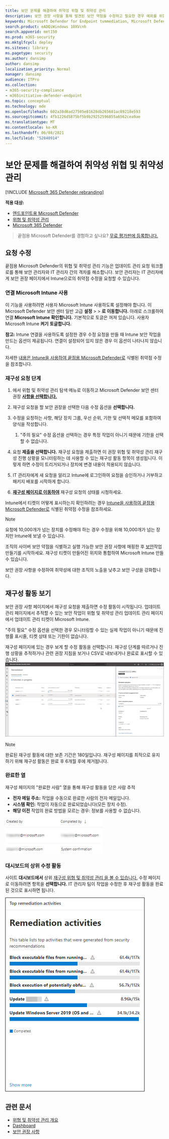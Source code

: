 ```yaml
---
title: 보안 문제를 해결하여 취약성 위협 및 취약성 관리
description: 보안 권장 사항을 통해 발견된 보안 약점을 수정하고 필요한 경우 예외를 위협 및 취약성 관리.
keywords: Microsoft Defender for Endpoint tvmmediation, Microsoft Defender for Endpoint tvm, 위협 및 취약성 관리, threat & 취약성 관리, threat & 취약성 관리 remediation, tvm remediation intune, tvm remediation sccm
search.product: eADQiWindows 10XVcnh
search.appverid: met150
ms.prod: m365-security
ms.mktglfcycl: deploy
ms.sitesec: library
ms.pagetype: security
ms.author: dansimp
author: dansimp
localization_priority: Normal
manager: dansimp
audience: ITPro
ms.collection:
- m365-security-compliance
- m365initiative-defender-endpoint
ms.topic: conceptual
ms.technology: mde
ms.openlocfilehash: 602a38d8ad27505e81628db265681ac89218e593
ms.sourcegitcommit: 4fb1226d5875bf5b9b29252596855a6562cea9ae
ms.translationtype: MT
ms.contentlocale: ko-KR
ms.lasthandoff: 06/08/2021
ms.locfileid: "52840914"
---
```

# <a name="remediate-vulnerabilities-with-threat-and-vulnerability-management"></a>보안 문제를 해결하여 취약성 위협 및 취약성 관리

[!INCLUDE [Microsoft 365 Defender rebranding](../../includes/microsoft-defender.md)]

**적용 대상:**
- [엔드포인트용 Microsoft Defender](https://go.microsoft.com/fwlink/?linkid=2154037)
- [위협 및 취약성 관리](next-gen-threat-and-vuln-mgt.md)
- [Microsoft 365 Defender](https://go.microsoft.com/fwlink/?linkid=2118804)

>끝점용 Microsoft Defender를 경험하고 싶나요? [무료 평가판에 등록합니다.](https://www.microsoft.com/microsoft-365/windows/microsoft-defender-atp?ocid=docs-wdatp-portaloverview-abovefoldlink)

## <a name="request-remediation"></a>요청 수정

끝점용 Microsoft Defender의 위협 및 취약성 관리 기능은 업데이트 관리 요청 워크플로를 통해 보안 관리자와 IT 관리자 간의 격차를 해소합니다. 보안 관리자는 IT 관리자에게 보안 권장 페이지에서 Intune으로의  취약점 수정을 요청할 수 있습니다.

### <a name="enable-microsoft-intune-connection"></a>연결 Microsoft Intune 사용

이 기능을 사용하려면 사용자 Microsoft Intune 사용하도록 설정해야 합니다. 이 Microsoft Defender 보안 센터 일반 고급 **설정**  >    >  **로 이동합니다.** 아래로 스크롤하여 연결 **Microsoft Intune 확인합니다.** 기본적으로 토글은 꺼져 있습니다. 사용자 Microsoft Intune **켜기** **토글합니다.**

**참고:** Intune 연결을 사용하도록 설정한 경우 수정 요청을 만들 때 Intune 보안 작업을 만드는 옵션이 제공됩니다. 연결이 설정되어 있지 않은 경우 이 옵션이 나타나지 않습니다.

자세한 [내용은 Intune을 사용하여 끝점용 Microsoft Defender로](/intune/atp-manage-vulnerabilities) 식별된 취약점 수정을 참조합니다.

### <a name="remediation-request-steps"></a>재구성 요청 단계

1. 에서 위협 및 취약성 관리 탐색 메뉴로 이동하고 Microsoft Defender 보안 센터 권장 [**사항을 선택합니다.**](tvm-security-recommendation.md)

2. 재구성 요청을 할 보안 권장을 선택한 다음 수정 옵션을 **선택합니다.**

3. 수정을 요청하는 사항, 해당 장치 그룹, 우선 순위, 기한 및 선택적 메모를 포함하여 양식을 작성합니다.
    1. "주의 필요" 수정 옵션을 선택하는 경우 특정 작업이 아니기 때문에 기한을 선택할 수 없습니다.

4. 요청 **제출을 선택합니다.** 재구성 요청을 제출하면 이 권장 위협 및 취약성 관리 재구성 진행 상황을 모니터링하는 데 사용할 수 있는 재구성 활동 항목이 생성됩니다. 이렇게 하면 수정이 트리거되거나 장치에 변경 내용이 적용되지 않습니다.

5. IT 관리자에게 새 요청을 알리고 Intune에 로그인하여 요청을 승인하거나 거부하고 패키지 배포를 시작하게 합니다.

6. [**재구성 페이지로 이동하여**](tvm-remediation.md) 재구성 요청의 상태를 시청하세요.

Intune에서 티켓이 어떻게 표시하는지 확인하려는 경우 [Intune을 사용하여 끝점용 Microsoft Defender로](/intune/atp-manage-vulnerabilities) 식별된 취약점 수정을 참조하세요.

>[!NOTE]
>요청에 10,000개가 넘는 장치를 수정해야 하는 경우 수정을 위해 10,000개가 넘는 장치만 Intune에 보낼 수 있습니다.

조직의 사이버 보안 약점을 식별하고 실행 가능한 보안 권장 사항에 매핑한 후 [보안](tvm-security-recommendation.md)작업 만들기를 시작하세요. 재구성 티켓이 만들어진 위치와 통합하여 Microsoft Intune 만들 수 있습니다.

보안 권장 사항을 수정하여 취약성에 대한 조직의 노출을 낮추고 보안 구성을 강화합니다.

## <a name="view-your-remediation-activities"></a>재구성 활동 보기

보안 권장 사항 페이지에서 재구성 요청을 제출하면 수정 활동이 시작됩니다. 업데이트 관리 페이지에서 추적할 수 있는 보안  작업이 위협 및 취약성 관리 업데이트 관리 페이지에서 업데이트 관리 티켓이 Microsoft Intune.

"주의 필요" 수정 옵션을 선택한 경우 모니터링할 수 있는 실제 작업이 아니기 때문에 진행률 표시줄, 티켓 상태 또는 기한이 없습니다.

재구성 페이지에 있는 경우 보게 할 수정 활동을 선택합니다. 재구성 단계를 따르거나 진행 상황을 추적하거나 관련 권장 지침을 보거나 CSV로 내보내거나 완료로 표시할 수 있습니다.
![선택한 수정 활동이 있는 재구성 페이지의 예와 해당 활동의 플라이아웃에 설명, IT 서비스 및 장치 관리 도구, 장치 수정 진행률이 나열됩니다.](images/remediation_flyouteolsw.png)

>[!NOTE]
> 완료된 재구성 활동에 대한 보존 기간은 180일입니다. 재구성 페이지를 최적으로 유지하기 위해 재구성 활동은 완료 후 6개월 후에 제거됩니다.

### <a name="completed-by-column"></a>완료한 열

재구성 페이지의 "완료한 사람" 열을 통해 재구성 활동을 닫은 사람 추적

- **전자 메일 주소:** 작업을 수동으로 완료한 사람의 전자 메일입니다.
- **시스템 확인:** 작업이 자동으로 완료되었습니다(모든 장치 수정).
- **해당 이전** 작업의 완료 방법을 모르는 경우: 정보를 사용할 수 없습니다.

![행이 두 개 있는 열에 의해 만들어지며 완료됩니다. 완료한 행의 한 행에는 전자 메일의 예가, 다른 행에는 시스템 확인이 표시됩니다.](images/tvm-completed-by.png)

### <a name="top-remediation-activities-in-the-dashboard"></a>대시보드의 상위 수정 활동

사이트 **대시보드에서** 상위 [재구성 위협 및 취약성 관리 을 볼 수 있습니다.](tvm-dashboard-insights.md) 수정 페이지로 이동하려면 항목을 **선택합니다.** IT 관리자 팀이 작업을 수정한 후 재구성 활동을 완료된 것으로 표시하면 됩니다.

![보안 권장 사항에서 생성된 주요 활동을 나열하는 표가 있는 상위 수정 활동 카드의 예](images/tvm-remediation-activities-card.png)

## <a name="related-articles"></a>관련 문서

- [위협 및 취약성 관리 개요](next-gen-threat-and-vuln-mgt.md)
- [Dashboard](tvm-dashboard-insights.md)
- [보안 권장 사항](tvm-security-recommendation.md)